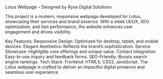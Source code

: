 Lotus Webpage – Designed by Ryse Digital Solutions

This project is a modern, responsive webpage developed for Lotus, showcasing their services and brand essence. With a sleek UI/UX, SEO optimization, and fast performance, the website enhances user engagement and drives visibility.

Key Features:
Responsive Design: Optimized for desktop, tablet, and mobile devices.
Elegant Aesthetics: Reflects the brand’s sophistication.
Service Showcase: Highlights core offerings and unique value.
Contact Integration: Easy-to-use inquiry and feedback forms.
SEO-Friendly: Boosts search engine rankings.
Tech Stack:
Frontend: HTML5, CSS3, JavaScript.
The Lotus webpage is crafted to deliver an impactful digital presence and seamless user experience.

